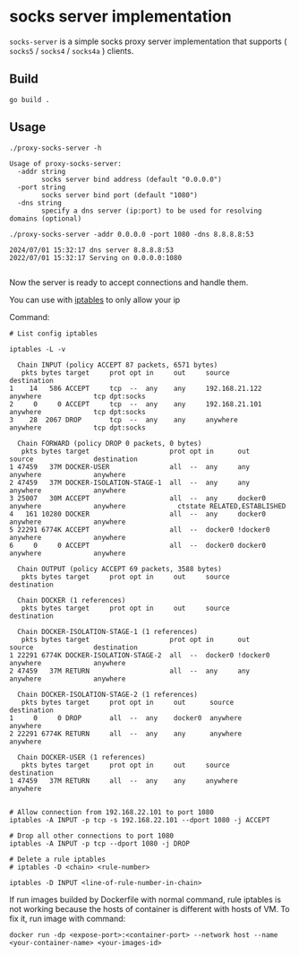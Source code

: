 
# socks server implementation
`socks-server` is a simple socks proxy server implementation that supports ( `socks5` / `socks4` / `socks4a` ) clients.
## Build

```/bin/bash
go build .
```
## Usage
```/bin/bash
./proxy-socks-server -h
```
```/bin/bash
Usage of proxy-socks-server:
  -addr string
        socks server bind address (default "0.0.0.0")
  -port string
        socks server bind port (default "1080")
  -dns string
        specify a dns server (ip:port) to be used for resolving domains (optional)
```
```/bin/bash
./proxy-socks-server -addr 0.0.0.0 -port 1080 -dns 8.8.8.8:53
```

```/bin/bash
2024/07/01 15:32:17 dns server 8.8.8.8:53
2022/07/01 15:32:17 Serving on 0.0.0.0:1080


```
Now the server is ready to accept connections and handle them.


You can use with [iptables](https://en.wikipedia.org/wiki/Iptables#:~:text=iptables%20is%20a%20user%2Dspace,to%20treat%20network%20traffic%20packets.) to only allow your ip

Command:
```/bin/bash
# List config iptables

iptables -L -v

  Chain INPUT (policy ACCEPT 87 packets, 6571 bytes)
   pkts bytes target     prot opt in     out     source               destination         
1    14   586 ACCEPT     tcp  --  any    any     192.168.21.122       anywhere             tcp dpt:socks
2     0     0 ACCEPT     tcp  --  any    any     192.168.21.101       anywhere             tcp dpt:socks
3    28  2067 DROP       tcp  --  any    any     anywhere             anywhere             tcp dpt:socks
 
  Chain FORWARD (policy DROP 0 packets, 0 bytes)
   pkts bytes target                    prot opt in      out      source               destination         
1 47459   37M DOCKER-USER               all  --  any     any      anywhere             anywhere            
2 47459   37M DOCKER-ISOLATION-STAGE-1  all  --  any     any      anywhere             anywhere            
3 25007   30M ACCEPT                    all  --  any     docker0  anywhere             anywhere             ctstate RELATED,ESTABLISHED
4   161 10280 DOCKER                    all  --  any     docker0  anywhere             anywhere            
5 22291 6774K ACCEPT                    all  --  docker0 !docker0 anywhere             anywhere            
6     0     0 ACCEPT                    all  --  docker0 docker0  anywhere             anywhere            
 
  Chain OUTPUT (policy ACCEPT 69 packets, 3588 bytes)
   pkts bytes target     prot opt in     out     source               destination         
 
  Chain DOCKER (1 references)
   pkts bytes target     prot opt in     out     source               destination         
 
  Chain DOCKER-ISOLATION-STAGE-1 (1 references)
   pkts bytes target                    prot opt in      out       source               destination         
1 22291 6774K DOCKER-ISOLATION-STAGE-2  all  --  docker0 !docker0  anywhere             anywhere            
2 47459   37M RETURN                    all  --  any     any       anywhere             anywhere            
 
  Chain DOCKER-ISOLATION-STAGE-2 (1 references)
   pkts bytes target     prot opt in     out      source               destination         
1     0     0 DROP       all  --  any    docker0  anywhere             anywhere            
2 22291 6774K RETURN     all  --  any    any      anywhere             anywhere            
 
  Chain DOCKER-USER (1 references)
   pkts bytes target     prot opt in     out     source               destination         
1 47459   37M RETURN     all  --  any    any     anywhere             anywhere


# Allow connection from 192.168.22.101 to port 1080
iptables -A INPUT -p tcp -s 192.168.22.101 --dport 1080 -j ACCEPT

# Drop all other connections to port 1080
iptables -A INPUT -p tcp --dport 1080 -j DROP

# Delete a rule iptables
# iptables -D <chain> <rule-number>

iptables -D INPUT <line-of-rule-number-in-chain>
```

If run images builded by Dockerfile with normal command, rule iptables is not working because the hosts of container is different with hosts of VM. To fix it, run image with command:

```/bin/bash
docker run -dp <expose-port>:<container-port> --network host --name <your-container-name> <your-images-id>
```